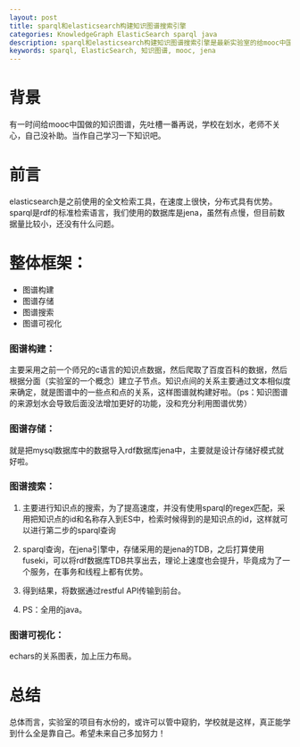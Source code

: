 ```yaml
---
layout: post
title: sparql和elasticsearch构建知识图谱搜索引擎
categories: KnowledgeGraph ElasticSearch sparql java
description: sparql和elasticsearch构建知识图谱搜索引擎是最新实验室的给mooc中国的项目的主要技术。
keywords: sparql, ElasticSearch, 知识图谱, mooc, jena
---
```


# 背景
有一时间给mooc中国做的知识图谱，先吐槽一番再说，学校在划水，老师不关心，自己没补助。当作自己学习一下知识吧。

# 前言
elasticsearch是之前使用的全文检索工具，在速度上很快，分布式具有优势。sparql是rdf的标准检索语言，我们使用的数据库是jena，虽然有点慢，但目前数据量比较小，还没有什么问题。

# 整体框架：
- 图谱构建
- 图谱存储
- 图谱搜索
- 图谱可视化

### 图谱构建：
主要采用之前一个师兄的c语言的知识点数据，然后爬取了百度百科的数据，然后根据分面（实验室的一个概念）建立子节点。知识点间的关系主要通过文本相似度来确定，就是图谱中的一些点和点的关系，这样图谱就构建好啦。（ps：知识图谱的来源划水会导致后面没法增加更好的功能，没和充分利用图谱优势）

### 图谱存储：
就是把mysql数据库中的数据导入rdf数据库jena中，主要就是设计存储好模式就好啦。

### 图谱搜索：
1. 主要进行知识点的搜索，为了提高速度，并没有使用sparql的regex匹配，采用把知识点的id和名称存入到ES中，检索时候得到的是知识点的id，这样就可以进行第二步的sparql查询

2. sparql查询，在jena引擎中，存储采用的是jena的TDB，之后打算使用fuseki，可以将rdf数据库TDB共享出去，理论上速度也会提升，毕竟成为了一个服务，在事务和线程上都有优势。

3. 得到结果，将数据通过restful API传输到前台。

4. PS：全用的java。


### 图谱可视化：
echars的关系图表，加上压力布局。

# 总结
总体而言，实验室的项目有水份的，或许可以管中窥豹，学校就是这样，真正能学到什么全是靠自己。希望未来自己多加努力！